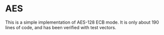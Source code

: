 # AES

This is a simple implementation of AES-128 ECB mode.
It is only about 190 lines of code, and has been verified with test vectors.
